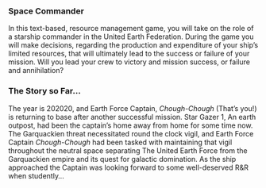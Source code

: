 
### Space Commander

In this text-based, resource management game, you will take on the role of a starship commander in the United Earth Federation. During the game you will make decisions, regarding the production and expenditure of your ship’s limited resources, that will ultimately lead to the success or failure of your mission. Will you lead your crew to victory and mission success, or failure and annihilation? 

### The Story so Far...

The year is 202020, and Earth Force Captain, *Chough-Chough* (That’s you!) is returning to base after another successful mission. Star Gazer 1, An earth outpost, had been the captain’s home away from home for some time now. The Garquackien threat necessitated round the clock vigil, and Earth Force Captain *Chough-Chough* had been tasked with maintaining that vigil throughout the neutral space separating The United Earth Force from the Garquackien empire and its quest for galactic domination. As the ship approached the Captain was looking forward to some well-deserved R&R when studently…
